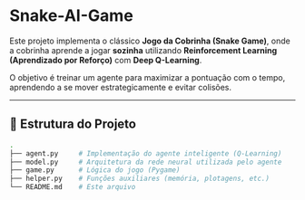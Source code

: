 # Snake-AI-Game

Este projeto implementa o clássico **Jogo da Cobrinha (Snake Game)**, onde a cobrinha aprende a jogar **sozinha** utilizando **Reinforcement Learning (Aprendizado por Reforço)** com **Deep Q-Learning**.

O objetivo é treinar um agente para maximizar a pontuação com o tempo, aprendendo a se mover estrategicamente e evitar colisões.

---

## 📁 Estrutura do Projeto

```bash
.
├── agent.py     # Implementação do agente inteligente (Q-Learning)
├── model.py     # Arquitetura da rede neural utilizada pelo agente
├── game.py      # Lógica do jogo (Pygame)
├── helper.py    # Funções auxiliares (memória, plotagens, etc.)
└── README.md    # Este arquivo
